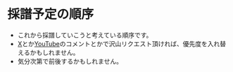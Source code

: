 # 採譜予定の順序
* これから採譜していこうと考えている順序です。
* [X](https://x.com/CircleTenThanks)とか[YouTube](https://www.youtube.com/@CircleTenThanks)のコメントとかで沢山リクエスト頂ければ、優先度を入れ替えるかもしれません。
* 気分次第で前後するかもしれません。
